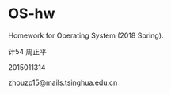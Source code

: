 # OS-hw

Homework for Operating System (2018 Spring).

计54 周正平 

2015011314 

zhouzp15@mails.tsinghua.edu.cn
